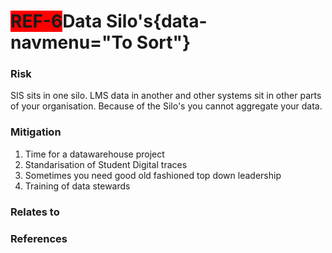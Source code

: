 <span style="background-color:RED;">**REF-6</span>Data Silo's**{data-navmenu="To Sort"}
=====================================  

### Risk

SIS sits in one silo. LMS data in another and other systems sit in other parts of your organisation. Because of the Silo's you cannot aggregate your data.

### Mitigation

1. Time for a datawarehouse project
2. Standarisation of Student Digital traces
3. Sometimes you need good old fashioned top down leadership
4. Training of data stewards

### Relates to

### References